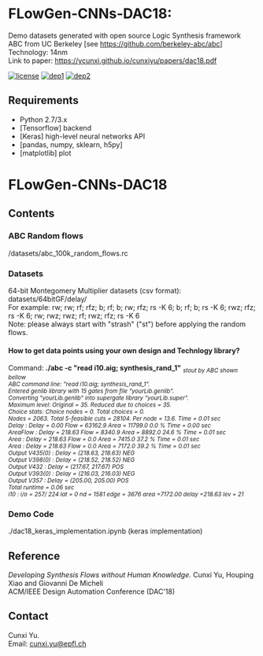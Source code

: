 # FLowGen-CNNs-DAC18: 
Demo datasets generated with open source Logic Synthesis framework ABC from UC Berkeley [see https://github.com/berkeley-abc/abc]
Technology: 14nm <br/>
Link to paper: https://ycunxi.github.io/cunxiyu/papers/dac18.pdf

[![license](https://img.shields.io/packagist/l/doctrine/orm.svg)](https://github.com/ycunxi/FLowGen-CNNs-DAC18/blob/master/LICENSE.md)
[![dep1](https://img.shields.io/badge/implementation-tensorflow-orange.svg)](https://www.tensorflow.org/)
[![dep2](https://img.shields.io/badge/python-3.4-red.svg)](https://www.python.org/download/releases/3.4/)

## Requirements

- Python 2.7/3.x
- [Tensorflow] backend
- [Keras] high-level neural networks API
- [pandas, numpy, sklearn, h5py] 
- [matplotlib] plot



# FLowGen-CNNs-DAC18
## Contents
### ABC Random flows
/datasets/abc_100k_random_flows.rc
### Datasets
64-bit Montegomery Multiplier datasets (csv format): datasets/64bitGF/delay/ <br/>
For example: rw; rw; rf; rfz; b; rf; b; rw; rfz; rs -K 6; b; rf; b; rs -K 6; rwz; rfz; rs -K 6; rw; rwz; rwz; rf; rwz; rfz; rs -K 6<br/>
Note: please always start with "strash" ("st") before applying the random flows.<br/>
#### How to get data points using your own design and Technlogy library?
Command: **./abc -c "read i10.aig; synthesis_rand_1"**
<sub>*stout by ABC shown bellow*<br/>
*ABC command line: "read i10.aig; synthesis_rand_1".<br/>
Entered genlib library with 15 gates from file "yourLib.genlib".<br/>
Converting "yourLib.genlib" into supergate library "yourLib.super".<br/>
Maximum level: Original = 35. Reduced due to choices = 35.<br/>
Choice stats:  Choice nodes = 0. Total choices = 0.<br/>
Nodes =   2063.  Total 5-feasible cuts =      28104.  Per node = 13.6. Time =     0.01 sec<br/>
Delay    : Delay =     0.00  Flow =     63162.9  Area =     11799.0   0.0 %   Time =     0.00 sec<br/>
AreaFlow : Delay =   218.63  Flow =      8340.9  Area =      8892.0  24.6 %   Time =     0.01 sec<br/>
Area     : Delay =   218.63  Flow =         0.0  Area =      7415.0  37.2 %   Time =     0.01 sec<br/>
Area     : Delay =   218.63  Flow =         0.0  Area =      7172.0  39.2 %   Time =     0.01 sec<br/>
Output  V435(0)    : Delay = (218.63, 218.63)  NEG<br/>
Output  V398(0)    : Delay = (218.52, 218.52)  NEG<br/>
Output  V432       : Delay = (217.67, 217.67)  POS<br/>
Output  V393(0)    : Delay = (216.03, 216.03)  NEG<br/>
Output  V357       : Delay = (205.00, 205.00)  POS<br/>
Total runtime =     0.06 sec<br/>
i10                           : i/o =  257/  224  lat =    0  nd =  1581  edge =   3676  area =7172.00  delay =218.63  lev = 21*<br/></sub>


### Demo Code
./dac18_keras_implementation.ipynb (keras implementation)
## Reference
*Developing Synthesis Flows without Human Knowledge.* Cunxi Yu, Houping Xiao and Giovanni De Micheli<br/>
ACM/IEEE Design Automation Conference (DAC'18)<br/>

## Contact
Cunxi Yu.<br/>
Email: cunxi.yu@epfl.ch<br/>
